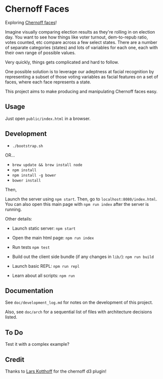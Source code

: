 # Chernoff Faces

Exploring [Chernoff faces][3]!

Imagine visually comparing election results as they're rolling in on election
day. You want to see how things like voter turnout, dem-to-repub ratio, votes
counted, etc compare across a few select states. There are a number of
separate categories (states) and lots of variables for each one, each with
their own range of possible values.

Very quickly, things gets complicated and hard to follow.

One possible solution is to leverage our adeptness at facial recognition
by representing a subset of those voting variables as facial features on a set
of faces, where each face represents a state.

This project aims to make producing and manipulating Chernoff faces easy.

## Usage

Just open `public/index.html` in a browser.

## Development

* `./bootstrap.sh`

OR...

* `brew update && brew install node`
* `npm install`
* `npm install -g bower`
* `bower install`


Then,


Launch the server using `npm start`. Then, go to `localhost:8080/index.html`.
You can also open this main page with `npm run index` after the server is
running.

Other details:

* Launch static server: `npm start`
* Open the main html page: `npm run index`
* Run tests `npm test`
* Build out the client side bundle (if any changes in `lib/`): `npm run build`

* Launch basic REPL: `npm run repl`
* Learn about all scripts: `npm run`


## Documentation

See `doc/development_log.md` for notes on the development of this project.

Also, see `doc/arch` for a sequential list of files with architecture
decisions listed.

## To Do

Test it with a complex example?


## Credit

Thanks to [Lars Kotthoff](http://www.larsko.org/HomePage) for the chernoff d3
plugin!



[1]: https://raw.githubusercontent.com/github/gitignore/master/Node.gitignore
[2]: http://www.wolfe.id.au/2014/02/01/getting-a-new-node-project-started-with-npm/
[3]: https://en.wikipedia.org/wiki/Chernoff_face
